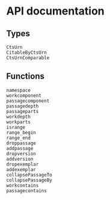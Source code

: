 # API documentation

## Types
```@docs
CtsUrn
CitableByCtsUrn
CtsUrnComparable
```

## Functions
```@docs
namespace
workcomponent
passagecomponent
passagedepth
passageparts
workdepth
workparts
isrange
range_begin
range_end
droppassage
addpassage
dropversion
addversion
dropexemplar
addexemplar
collapsePassageTo
collapsePassageBy
workcontains
passagecontains
```
